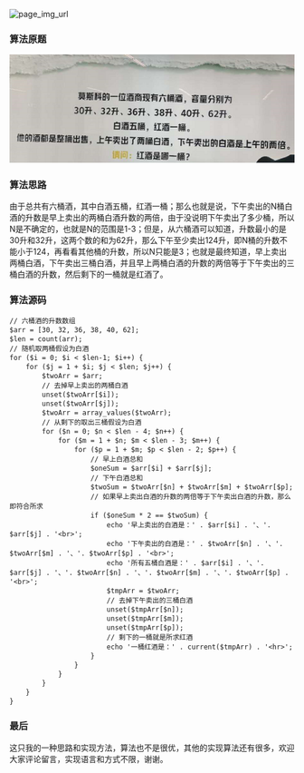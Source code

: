 ![page_img_url](https://farm9.staticflickr.com/8229/8594024549_6663167666_c.jpg)

### 算法原题

![算法图片](https://raw.githubusercontent.com/gxcuizy/markdown/master/images/red_wine.png)

### 算法思路

由于总共有六桶酒，其中白酒五桶，红酒一桶；那么也就是说，下午卖出的N桶白酒的升数是早上卖出的两桶白酒升数的两倍，由于没说明下午卖出了多少桶，所以N是不确定的，也就是N的范围是1-3；但是，从六桶酒可以知道，升数最小的是30升和32升，这两个数的和为62升，那么下午至少卖出124升，即N桶的升数不能小于124，再看看其他桶的升数，所以N只能是3；也就是最终知道，早上卖出两桶白酒，下午卖出三桶白酒，并且早上两桶白酒的升数的两倍等于下午卖出的三桶白酒的升数，然后剩下的一桶就是红酒了。

### 算法源码

```
// 六桶酒的升数数组
$arr = [30, 32, 36, 38, 40, 62];
$len = count(arr);
// 随机取两桶假设为白酒
for ($i = 0; $i < $len-1; $i++) {
    for ($j = 1 + $i; $j < $len; $j++) {
        $twoArr = $arr;
        // 去掉早上卖出的两桶白酒
        unset($twoArr[$i]);
        unset($twoArr[$j]);
        $twoArr = array_values($twoArr);
        // 从剩下的取出三桶假设为白酒
        for ($n = 0; $n < $len - 4; $n++) {
            for ($m = 1 + $n; $m < $len - 3; $m++) {
                for ($p = 1 + $m; $p < $len - 2; $p++) {
                    // 早上白酒总和
                    $oneSum = $arr[$i] + $arr[$j];
                    // 下午白酒总和
                    $twoSum = $twoArr[$n] + $twoArr[$m] + $twoArr[$p];
                    // 如果早上卖出白酒的升数的两倍等于下午卖出白酒的升数，那么即符合所求
                    if ($oneSum * 2 == $twoSum) {
                        echo '早上卖出的白酒是：' . $arr[$i] . '、'. $arr[$j] . '<br>';
                        echo '下午卖出的白酒是：' . $twoArr[$n] . '、'. $twoArr[$m] . '、'. $twoArr[$p] . '<br>';
                        echo '所有五桶白酒是：' . $arr[$i] . '、'. $arr[$j] . '、'. $twoArr[$n] . '、'. $twoArr[$m] . '、'. $twoArr[$p] . '<br>';
                        $tmpArr = $twoArr;
                        // 去掉下午卖出的三桶白酒
                        unset($tmpArr[$n]);
                        unset($tmpArr[$m]);
                        unset($tmpArr[$p]);
                       	// 剩下的一桶就是所求红酒
                        echo '一桶红酒是：' . current($tmpArr) . '<hr>';
                    }
                }
            }
        }
    }
}
```

### 最后

这只我的一种思路和实现方法，算法也不是很优，其他的实现算法还有很多，欢迎大家评论留言，实现语言和方式不限，谢谢。